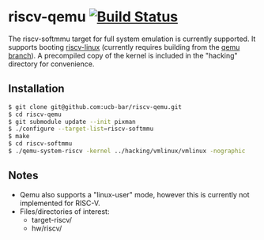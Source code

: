 riscv-qemu [![Build Status](https://travis-ci.org/ucb-bar/riscv-qemu.svg?branch=master)](https://travis-ci.org/ucb-bar/riscv-qemu)
=========

The riscv-softmmu target for full system emulation is currently supported. 
It supports booting [riscv-linux] \(currently requires building from the 
[qemu branch]\). A precompiled copy of the kernel is included in the "hacking" 
directory for convenience.

Installation
--------------

```sh
$ git clone git@github.com:ucb-bar/riscv-qemu.git
$ cd riscv-qemu
$ git submodule update --init pixman
$ ./configure --target-list=riscv-softmmu
$ make
$ cd riscv-softmmu
$ ./qemu-system-riscv -kernel ../hacking/vmlinux/vmlinux -nographic
```

Notes
-----

- Qemu also supports a "linux-user" mode, however this is currently not implemented for RISC-V.
- Files/directories of interest:
  - target-riscv/
  - hw/riscv/

[riscv-linux]:https://github.com/ucb-bar/riscv-linux
[qemu branch]:https://github.com/ucb-bar/riscv-linux/tree/qemu
